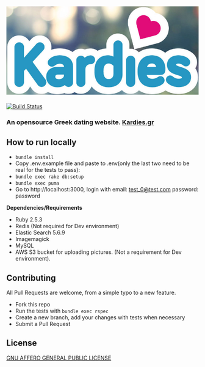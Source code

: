 ## ![Kardies logo](/logo_cover.jpg)
[![Build Status](https://travis-ci.org/AlexAvlonitis/kardies.svg?branch=master)](https://travis-ci.org/AlexAvlonitis/kardies)
### An opensource Greek dating website. [Kardies.gr](https://kardies.gr)

## How to run locally

* ```bundle install```
* Copy .env.example file and paste to .env(only the last two need to be real for the tests to pass):
* ```bundle exec rake db:setup```
* ```bundle exec puma```
* Go to http://localhost:3000, login with email: test_0@test.com password: password

**Dependencies/Requirements**

* Ruby 2.5.3
* Redis (Not required for Dev environment)
* Elastic Search 5.6.9
* Imagemagick
* MySQL
* AWS S3 bucket for uploading pictures. (Not a requirement for Dev environment).

## Contributing

All Pull Requests are welcome, from a simple typo to a new feature.

* Fork this repo
* Run the tests with ```bundle exec rspec```
* Create a new branch, add your changes with tests when necessary
* Submit a Pull Request

## License
[GNU AFFERO GENERAL PUBLIC LICENSE](/LICENSE)
